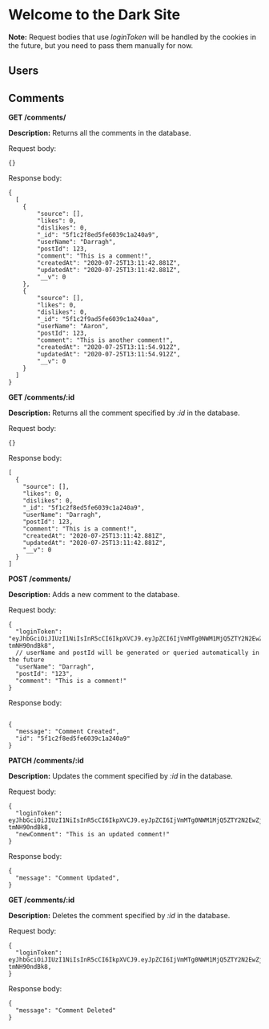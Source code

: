 # Welcome to the Dark Site

**Note:** Request bodies that use *loginToken* will be handled by the cookies in the future, but you need to pass them manually for now.

## Users



## Comments

**GET /comments/**

**Description:** Returns all the comments in the database.

Request body:

```
{}
```

Response body:

```
{
  [
    {
        "source": [],
        "likes": 0,
        "dislikes": 0,
        "_id": "5f1c2f8ed5fe6039c1a240a9",
        "userName": "Darragh",
        "postId": 123,
        "comment": "This is a comment!",
        "createdAt": "2020-07-25T13:11:42.881Z",
        "updatedAt": "2020-07-25T13:11:42.881Z",
        "__v": 0
    },
    {
        "source": [],
        "likes": 0,
        "dislikes": 0,
        "_id": "5f1c2f9ad5fe6039c1a240aa",
        "userName": "Aaron",
        "postId": 123,
        "comment": "This is another comment!",
        "createdAt": "2020-07-25T13:11:54.912Z",
        "updatedAt": "2020-07-25T13:11:54.912Z",
        "__v": 0
    }
  ]
}
```


**GET /comments/:id**

**Description:** Returns all the comment specified by *:id* in the database.

Request body:

```
{}
```

Response body:
```
[
  {
    "source": [],
    "likes": 0,
    "dislikes": 0,
    "_id": "5f1c2f8ed5fe6039c1a240a9",
    "userName": "Darragh",
    "postId": 123,
    "comment": "This is a comment!",
    "createdAt": "2020-07-25T13:11:42.881Z",
    "updatedAt": "2020-07-25T13:11:42.881Z",
    "__v": 0
  }
]
```


**POST /comments/**

**Description:** Adds a new comment to the database.

Request body:

```
{
  "loginToken": "eyJhbGciOiJIUzI1NiIsInR5cCI6IkpXVCJ9.eyJpZCI6IjVmMTg0NWM1MjQ5ZTY2N2EwZjQ0OWY5MCIsImlhdCI6MTU5NTY4NDEzNywiZXhwIjoxNTk1Njk0OTM3fQ.kr_h3tspUHxjhSMuuvlp6FDG3aikR8a-tmNH90ndBk8",
  // userName and postId will be generated or queried automatically in the future
  "userName": "Darragh",
  "postId": "123",
  "comment": "This is a comment!"
}
```

Response body:
```

{
  "message": "Comment Created",
  "id": "5f1c2f8ed5fe6039c1a240a9"
}

```

**PATCH /comments/:id**

**Description:** Updates the comment specified by *:id* in the database.

Request body:

```
{
  "loginToken": eyJhbGciOiJIUzI1NiIsInR5cCI6IkpXVCJ9.eyJpZCI6IjVmMTg0NWM1MjQ5ZTY2N2EwZjQ0OWY5MCIsImlhdCI6MTU5NTY4NDEzNywiZXhwIjoxNTk1Njk0OTM3fQ.kr_h3tspUHxjhSMuuvlp6FDG3aikR8a-tmNH90ndBk8,
  "newComment": "This is an updated comment!"
}
```

Response body:
```
{
  "message": "Comment Updated",
}
```

**GET /comments/:id**

**Description:** Deletes the comment specified by *:id* in the database.

Request body:

```
{
  "loginToken": eyJhbGciOiJIUzI1NiIsInR5cCI6IkpXVCJ9.eyJpZCI6IjVmMTg0NWM1MjQ5ZTY2N2EwZjQ0OWY5MCIsImlhdCI6MTU5NTY4NDEzNywiZXhwIjoxNTk1Njk0OTM3fQ.kr_h3tspUHxjhSMuuvlp6FDG3aikR8a-tmNH90ndBk8,
}
```

Response body:
```
{
  "message": "Comment Deleted"
}
```
